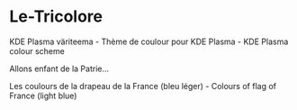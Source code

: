 # Le-Tricolore

KDE Plasma väriteema - Thème de coulour pour KDE Plasma - KDE Plasma colour scheme

Allons enfant de la Patrie...

Les coulours de la drapeau de la France (bleu léger) - Colours of flag of France (light blue)
